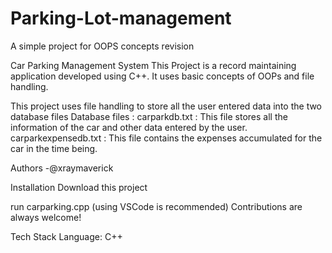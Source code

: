 # Parking-Lot-management
A simple project for OOPS concepts revision


Car Parking Management System
This Project is a record maintaining application developed using C++. It uses basic concepts of OOPs and file handling.


This project uses file handling to store all the user entered data into the two database files Database files :
carparkdb.txt : This file stores all the information of the car and other data entered by the user.
carparkexpensedb.txt : This file contains the expenses accumulated for the car in the time being.


Authors
-@xraymaverick

Installation
Download this project

run carparking.cpp
(using VSCode is recommended)
Contributions are always welcome!

Tech Stack
Language: C++
